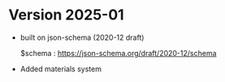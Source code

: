 # Version 2025-01

* built on json-schema (2020-12 draft)
  
  $schema : https://json-schema.org/draft/2020-12/schema

* Added materials system
